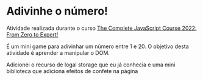 # Adivinhe o número!

<p>Atividade realizada durante o curso <a href="https://www.udemy.com/course/the-complete-javascript-course/">The Complete JavaScript Course 2022: From Zero to Expert!</a></p>
É um mini game para adivinhar um número entre 1 e 20. O objetivo desta atividade é aprender a manipular o DOM.</p>
<p>Adicionei o recurso de logal storage que eu já conhecia e uma mini biblioteca que adiciona efeitos de confete na página</pgid>